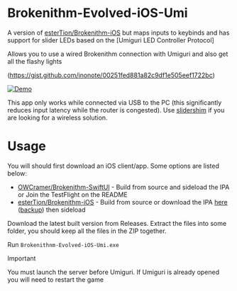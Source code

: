 # Brokenithm-Evolved-iOS-Umi
A version of [esterTion/Brokenithm-iOS](https://github.com/esterTion/Brokenithm-iOS) but maps inputs to keybinds and has support for slider LEDs based on the [Umiguri LED Controller Protocol]

Allows you to use a wired Brokenithm connection with Umiguri and also get all the flashy lights

(https://gist.github.com/inonote/00251fed881a82c9df1e505eef1722bc)

[![Demo](https://files.catbox.moe/w3564o.png)](https://files.catbox.moe/oz9kos.mp4)

This app only works while connected via USB to the PC (this significantly reduces input latency while the router is congested). Use [slidershim](https://github.com/4yn/slidershim) if you are looking for a wireless solution.

# Usage
You will should first download an iOS client/app. Some options are listed below:
- [OWCramer/Brokenithm-SwiftUI](https://github.com/OWCramer/Brokenithm-SwiftUI) - Build from source and sideload the IPA or Join the TestFlight on the README
- [esterTion/Brokenithm-iOS](https://github.com/esterTion/Brokenithm-iOS) - Build from source or download the IPA [here](https://redive.estertion.win/ipas/Brokenithm-iOS-build-10.ipa) ([backup](https://files.catbox.moe/3zhhn2.ipa)) then sideload

Download the latest built version from Releases. Extract the files into some folder, you should keep all the files in the ZIP together.

Run `Brokenithnm-Evolved-iOS-Umi.exe`

> [!IMPORTANT]  
> You must launch the server before Umiguri. If Umiguri is already opened you will need to restart the game

